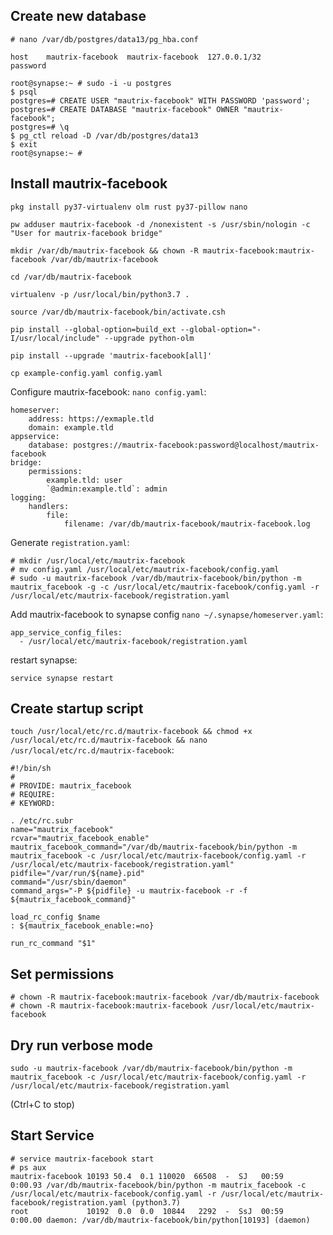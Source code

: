 ## Create new database
```
# nano /var/db/postgres/data13/pg_hba.conf

host    mautrix-facebook  mautrix-facebook  127.0.0.1/32         password
```

```
root@synapse:~ # sudo -i -u postgres
$ psql
postgres=# CREATE USER "mautrix-facebook" WITH PASSWORD 'password';
postgres=# CREATE DATABASE "mautrix-facebook" OWNER "mautrix-facebook";
postgres=# \q
$ pg_ctl reload -D /var/db/postgres/data13
$ exit
root@synapse:~ #
```

## Install mautrix-facebook
```
pkg install py37-virtualenv olm rust py37-pillow nano

pw adduser mautrix-facebook -d /nonexistent -s /usr/sbin/nologin -c "User for mautrix-facebook bridge"

mkdir /var/db/mautrix-facebook && chown -R mautrix-facebook:mautrix-facebook /var/db/mautrix-facebook

cd /var/db/mautrix-facebook

virtualenv -p /usr/local/bin/python3.7 .

source /var/db/mautrix-facebook/bin/activate.csh

pip install --global-option=build_ext --global-option="-I/usr/local/include" --upgrade python-olm

pip install --upgrade 'mautrix-facebook[all]'

cp example-config.yaml config.yaml
```

Configure mautrix-facebook: `nano config.yaml`:
```
homeserver:
    address: https://exmaple.tld
    domain: example.tld
appservice:
    database: postgres://mautrix-facebook:password@localhost/mautrix-facebook
bridge:
    permissions:
        example.tld: user
        `@admin:example.tld`: admin
logging:
    handlers:
        file:
            filename: /var/db/mautrix-facebook/mautrix-facebook.log
```

Generate `registration.yaml`:
```
# mkdir /usr/local/etc/mautrix-facebook
# mv config.yaml /usr/local/etc/mautrix-facebook/config.yaml
# sudo -u mautrix-facebook /var/db/mautrix-facebook/bin/python -m mautrix_facebook -g -c /usr/local/etc/mautrix-facebook/config.yaml -r /usr/local/etc/mautrix-facebook/registration.yaml
```
Add mautrix-facebook to synapse config `nano ~/.synapse/homeserver.yaml`:
```
app_service_config_files:
  - /usr/local/etc/mautrix-facebook/registration.yaml
```
restart synapse:
```
service synapse restart
```
## Create startup script
`touch /usr/local/etc/rc.d/mautrix-facebook && chmod +x /usr/local/etc/rc.d/mautrix-facebook && nano /usr/local/etc/rc.d/mautrix-facebook`:
```
#!/bin/sh
#
# PROVIDE: mautrix_facebook
# REQUIRE:
# KEYWORD:

. /etc/rc.subr
name="mautrix_facebook"
rcvar="mautrix_facebook_enable"
mautrix_facebook_command="/var/db/mautrix-facebook/bin/python -m mautrix_facebook -c /usr/local/etc/mautrix-facebook/config.yaml -r /usr/local/etc/mautrix-facebook/registration.yaml"
pidfile="/var/run/${name}.pid"
command="/usr/sbin/daemon"
command_args="-P ${pidfile} -u mautrix-facebook -r -f ${mautrix_facebook_command}"

load_rc_config $name
: ${mautrix_facebook_enable:=no}

run_rc_command "$1"
```
## Set permissions
```
# chown -R mautrix-facebook:mautrix-facebook /var/db/mautrix-facebook
# chown -R mautrix-facebook:mautrix-facebook /usr/local/etc/mautrix-facebook
```

## Dry run verbose mode
```
sudo -u mautrix-facebook /var/db/mautrix-facebook/bin/python -m mautrix_facebook -c /usr/local/etc/mautrix-facebook/config.yaml -r /usr/local/etc/mautrix-facebook/registration.yaml
```
(Ctrl+C to stop)
## Start Service
```
# service mautrix-facebook start
# ps aux
mautrix-facebook 10193 50.4  0.1 110020  66508  -  SJ   00:59   0:00.93 /var/db/mautrix-facebook/bin/python -m mautrix_facebook -c /usr/local/etc/mautrix-facebook/config.yaml -r /usr/local/etc/mautrix-facebook/registration.yaml (python3.7)
root             10192  0.0  0.0  10844   2292  -  SsJ  00:59   0:00.00 daemon: /var/db/mautrix-facebook/bin/python[10193] (daemon)
```
